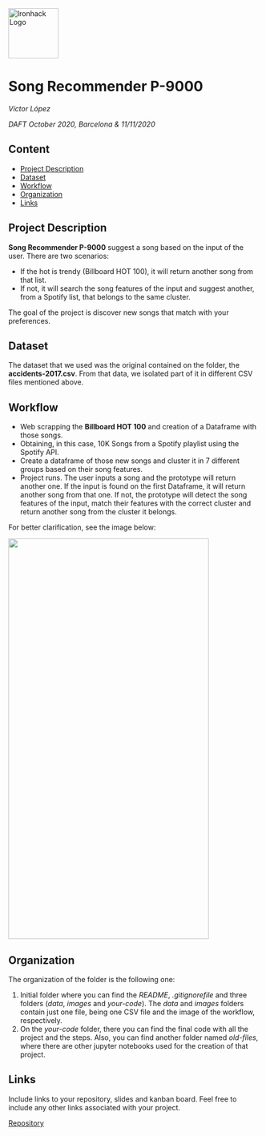 <img src="https://bit.ly/2VnXWr2" alt="Ironhack Logo" width="100"/>

# Song Recommender P-9000
*Víctor López*

*DAFT October 2020, Barcelona & 11/11/2020*

## Content
- [Project Description](#project-description)
- [Dataset](#dataset)
- [Workflow](#workflow)
- [Organization](#organization)
- [Links](#links)


## Project Description
**Song Recommender P-9000** suggest a song based on the input of the user. There are two scenarios:
- If the hot is trendy (Billboard HOT 100), it will return another song from that list.
- If not, it will search the song features of the input and suggest another, from a Spotify list, that belongs to the same cluster.

The goal of the project is discover new songs that match with your preferences.

## Dataset
The dataset that we used was the original contained on the folder, the **accidents-2017.csv**. From that data, we isolated part of it in different CSV files mentioned above.

## Workflow
  * Web scrapping the **Billboard HOT 100** and creation of a Dataframe with those songs.
  * Obtaining, in this case, 10K Songs from a Spotify playlist using the Spotify API.
  * Create a dataframe of those new songs and cluster it in 7 different groups based on their song features.
  * Project runs. The user inputs a song and the prototype will return another one. If the input is found on the first Dataframe, it will return another song from that one. If not, the prototype will detect the song features of the input, match their features with the correct cluster and return another song from the cluster it belongs.

For better clarification, see the image below:

<img src="attachment:workflow.png" width="400" height="800"/>

## Organization

The organization of the folder is the following one:
1. Initial folder where you can find the *README*, *.gitignorefile* and three folders (*data*, *images* and *your-code*). The *data* and *images* folders contain just one file, being one CSV file and the image of the workflow, respectively.
2. On the *your-code* folder, there you can find the final code with all the project and the steps. Also, you can find another folder named *old-files*, where there are other jupyter notebooks used for the creation of that project.

## Links
Include links to your repository, slides and kanban board. Feel free to include any other links associated with your project.

[Repository](https://github.com/VictorLJay/Project-Week-3-Song-Recommender)

